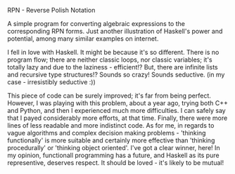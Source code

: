 RPN - Reverse Polish Notation

A simple program for converting algebraic expressions to the corresponding RPN forms. Just another illustration of Haskell's power and potential, among many similar examples on internet.

I fell in love with Haskell. It might be because it's so different. There is no program flow; there are neither classic loops, nor classic variables; it's totally lazy and due to the laziness - efficient!? But, there are infinite lists and recursive type structures!? Sounds so crazy! Sounds seductive. (in my case - irresistibly seductive :)) 

This piece of code can be surely  improved; it's far from being perfect. However, I was playing with this problem, about a year ago, trying both C++ and Python, and then I experienced much more difficulties. I can safely say that I payed considerably more efforts, at that time. Finally, there were more lines of less readable and more indistinct code. As for me, in regards to vague algorithms and complex decision making problems - 'thinking functionally' is more suitable and certainly more effective than 'thinking procedurally' or 'thinking object oriented'. I've got a clear winner, here! In my opinion, functionall programming has a future, and Haskell as its pure representive, deserves respect. It should be loved - it's likely to be mutual!
